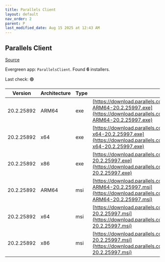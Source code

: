 ```yaml
---
title: Parallels Client
layout: default
nav_order: 2
parent: P
last_modified_date: Aug 15 2025 at 12:43 AM
---
```


## Parallels Client

[Source](https://www.parallels.com/products/ras/download/links/)

Evergreen app: `ParallelsClient`. Found **6** installers.

Last check: 🟢

| Version    | Architecture | Type | URI                                                                                                                                                                                  |
| ---------- | ------------ | ---- | ------------------------------------------------------------------------------------------------------------------------------------------------------------------------------------ |
| 20.2.25892 | ARM64        | exe  | [https://download.parallels.com/ras/v20/20.2.1.25997/RASClient_Basic-ARM64-20.2.25997.exe](https://download.parallels.com/ras/v20/20.2.1.25997/RASClient_Basic-ARM64-20.2.25997.exe) |
| 20.2.25892 | x64          | exe  | [https://download.parallels.com/ras/v20/20.2.1.25997/RASClient_Basic-x64-20.2.25997.exe](https://download.parallels.com/ras/v20/20.2.1.25997/RASClient_Basic-x64-20.2.25997.exe)     |
| 20.2.25892 | x86          | exe  | [https://download.parallels.com/ras/v20/20.2.1.25997/RASClient_Basic-20.2.25997.exe](https://download.parallels.com/ras/v20/20.2.1.25997/RASClient_Basic-20.2.25997.exe)             |
| 20.2.25892 | ARM64        | msi  | [https://download.parallels.com/ras/v20/20.2.1.25997/RASClient-ARM64-20.2.25997.msi](https://download.parallels.com/ras/v20/20.2.1.25997/RASClient-ARM64-20.2.25997.msi)             |
| 20.2.25892 | x64          | msi  | [https://download.parallels.com/ras/v20/20.2.1.25997/RASClient-x64-20.2.25997.msi](https://download.parallels.com/ras/v20/20.2.1.25997/RASClient-x64-20.2.25997.msi)                 |
| 20.2.25892 | x86          | msi  | [https://download.parallels.com/ras/v20/20.2.1.25997/RASClient-20.2.25997.msi](https://download.parallels.com/ras/v20/20.2.1.25997/RASClient-20.2.25997.msi)                         |
